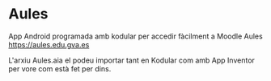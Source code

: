 # Aules
App Android programada amb kodular per accedir fàcilment a Moodle Aules https://aules.edu.gva.es

L'arxiu Aules.aia el podeu importar tant en Kodular com amb App Inventor per vore com està fet per dins.


